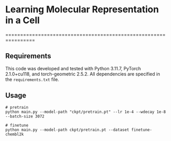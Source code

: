 # Learning Molecular Representation in a Cell
================================================================

## Requirements

This code was developed and tested with Python 3.11.7, PyTorch 2.1.0+cu118, and torch-geometric 2.5.2.
All dependencies are specified in the `requirements.txt` file.

## Usage

```
# pretrain
python main.py --model-path "ckpt/pretrain.pt" --lr 1e-4 --wdecay 1e-8 --batch-size 3072

# finetune
python main.py --model-path ckpt/pretrain.pt --dataset finetune-chembl2k
```

